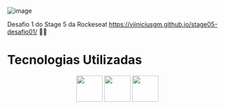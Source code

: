 ![image](https://user-images.githubusercontent.com/92201792/179612270-10d16244-2edd-4f1c-828d-742860dcd996.png)

Desafio 1 do Stage 5 da Rockeseat  https://viiniciusgm.github.io/stage05-desafio01/ 💜🚀

##
<h1>
  Tecnologias Utilizadas
</h1>

<div align="center">
    <img height="60em" widght="60em" src="https://img.shields.io/badge/HTML5-E34F26?style=for-the-badge&logo=html5&logoColor=white">
    <img height="60em" widght="60em" src="https://img.shields.io/badge/JavaScript-F7DF1E?style=for-the-badge&logo=javascript&logoColor=black">
    <img height="60em" widght="60em" src="https://img.shields.io/badge/CSS3-1572B6?style=for-the-badge&logo=css3&logoColor=white">
    
</div>


